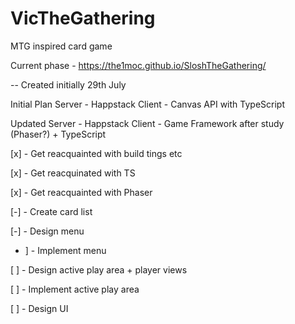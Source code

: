 # VicTheGathering
MTG inspired card game

Current phase - https://the1moc.github.io/SloshTheGathering/

-- Created initially 29th July

Initial Plan
Server - Happstack
Client - Canvas API with TypeScript

Updated
Server - Happstack
Client - Game Framework after study (Phaser?) + TypeScript


[x] - Get reacquainted with build tings etc

[x] - Get reacquinated with TS

[x] - Get reacquainted with Phaser 

[-] - Create card list

[-] - Design menu

- ] - Implement menu

[ ] - Design active play area + player views

[ ] - Implement active play area

[ ] - Design UI
